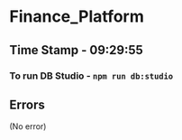 # Finance_Platform

## Time Stamp - 09:29:55

### To run DB Studio - ``` npm run db:studio ```

## Errors
(No error)
